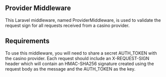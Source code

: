 
## Provider Middleware
This Laravel middleware, named ProviderMiddleware, is used to validate the request sign for all requests received from a casino provider.



## Requirements
To use this middleware, you will need to share a secret AUTH_TOKEN with the casino provider. Each request should include an X-REQUEST-SIGN header which will contain an HMAC-SHA256 signature created using the request body as the message and the AUTH_TOKEN as the key.


